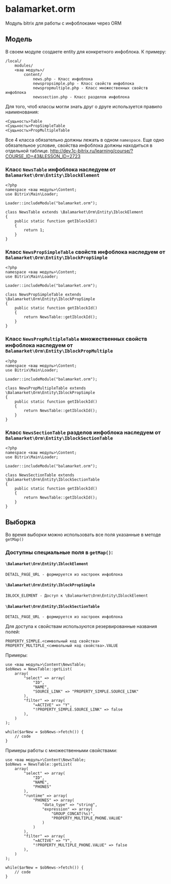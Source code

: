 # balamarket.orm
Модуль bitrix для работы с инфоблоками через ORM
## Модель
В своем модуле создаете entity для конкретного инфоблока.
К примеру:

    /local/
        modules/
        <ваш модуль>/
            content/
                news.php - Класс инфоблока
                newspropsimple.php - Класс свойств инфоблока
                newspropmultiple.php - Класс множественных свойств инфоблока
                newssection.php - Класс разделов инфоблока

Для того, чтоб классы могли знать друг о друге используется правило наименования:
    
    <Сущьность>Table
    <Сущьность>PropSimpleTable
    <Сущьность>PropMultipleTable

Все 4 класса обязательно должны лежать в одном `namespace`.
Еще одно обязательное условие, свойства инфоблока должны находиться в отдельной таблице.
http://dev.1c-bitrix.ru/learning/course/?COURSE_ID=43&LESSON_ID=2723

### Класс `NewsTable` инфоблока наследуем от `Balamarket\Orm\Entity\IblockElement`

    <?php
    namespace <ваш модуль>\Content;
    use Bitrix\Main\Loader;
    
    Loader::includeModule("balamarket.orm");

    class NewsTable extends \Balamarket\Orm\Entity\IblockElement
    {
        public static function getIblockId()
        {
            return 1;
        }
    }


### Класс `NewsPropSimpleTable` свойств инфоблока наследуем от `Balamarket\Orm\Entity\IblockPropSimple`

    <?php
    namespace <ваш модуль>\Content;
    use Bitrix\Main\Loader;
    
    Loader::includeModule("balamarket.orm");

    class NewsPropSimpleTable extends \Balamarket\Orm\Entity\IblockPropSimple
    {
        public static function getIblockId()
        {
            return NewsTable::getIblockId();
        }
    }

### Класс `NewsPropMultipleTable` множественных свойств инфоблока наследуем от `Balamarket\Orm\Entity\IblockPropMultiple`

    <?php
    namespace <ваш модуль>\Content;
    use Bitrix\Main\Loader;
    
    Loader::includeModule("balamarket.orm");

    class NewsPropMultipleTable extends \Balamarket\Orm\Entity\IblockPropSimple
    {
        public static function getIblockId()
        {
            return NewsTable::getIblockId();
        }
    }

### Класс `NewsSectionTable` разделов инфоблока наследуем от `Balamarket\Orm\Entity\IblockSectionTable`

    <?php
    namespace <ваш модуль>\Content;
    use Bitrix\Main\Loader;
    
    Loader::includeModule("balamarket.orm");

    class NewsSectionTable extends \Balamarket\Orm\Entity\IblockSectionTable
    {
        public static function getIblockId()
        {
            return NewsTable::getIblockId();
        }
    }


## Выборка
Во время выборки можно использовать все поля указанные в методе `getMap()`

### Доступны специальные поля в `getMap()`:
#### `\Balamarket\Orm\Entity\IblockElement`

    DETAIL_PAGE_URL - формируется из настроек инфоблока

#### `\Balamarket\Orm\Entity\IblockPropSimple`

    IBLOCK_ELEMENT - Доступ к \Balamarket\Orm\Entity\IblockElement

#### `\Balamarket\Orm\Entity\IblockSectionTable`

    DETAIL_PAGE_URL - формируется из настроек инфоблока

Для доступа к свойствам используются резервированные названия полей:

    PROPERTY_SIMPLE.<символьный код свойства>
    PROPERTY_MULTIPLE_<символьный код свойства>.VALUE

Примеры:

    use <ваш модуль>\Content\NewsTable;
    $obNews = NewsTable::getList(
        array(
            "select" => array(
                "ID",
                "NAME",
                "SOURCE_LINK" => "PROPERTY_SIMPLE.SOURCE_LINK"
            ),
            "filter" => array(
                "=ACTIVE" => "Y",
                "!PROPERTY_SIMPLE.SOURCE_LINK" => false
            ),
        )
    );
    
    while($arNew = $obNews->fetch()) {
        // code
    }
    
    
Примеры работы с множественными свойствами:

    use <ваш модуль>\Content\NewsTable;
    $obNews = NewsTable::getList(
        array(
            "select" => array(
                "ID",
                "NAME",
                "PHONES"
            ),
            "runtime" => array(
                "PHONES" => array(
                    "data_type" => "string",
                    "expression" => array(
                        "GROUP_CONCAT(%s)",
                        "PROPERTY_MULTIPLE_PHONE.VALUE"
                    )
                )
            ),
            "filter" => array(
                "=ACTIVE" => "Y",
                "!PROPERTY_MULTIPLE_PHONE.VALUE" => false
            ),
        )
    );
    
    while($arNew = $obNews->fetch()) {
        // code
    }